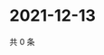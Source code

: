 # 2021-12-13

共 0 条

<!-- BEGIN WEIBO -->
<!-- 最后更新时间 Mon Dec 13 2021 13:01:59 GMT+0800 (China Standard Time) -->

<!-- END WEIBO -->
